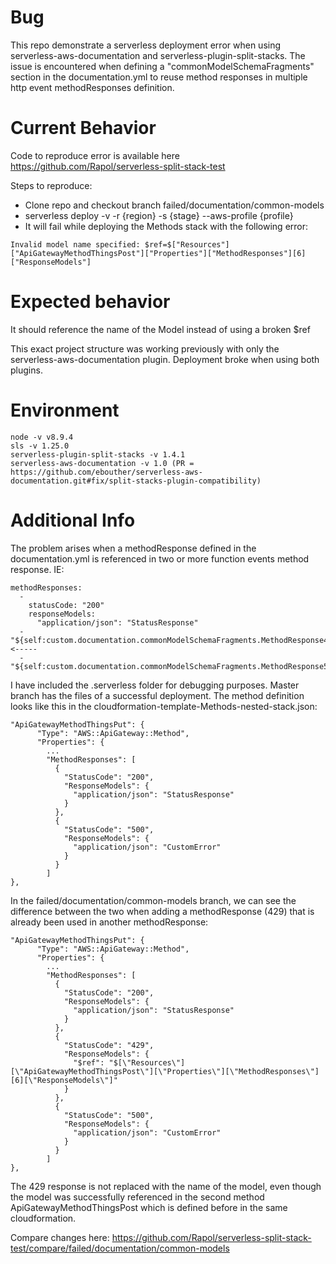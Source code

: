 # Bug

This repo demonstrate a serverless deployment error when using serverless-aws-documentation and
serverless-plugin-split-stacks. The issue is encountered when defining a "commonModelSchemaFragments" section in the documentation.yml
to reuse method responses in multiple http event methodResponses definition.

# Current Behavior

Code to reproduce error is available here https://github.com/Rapol/serverless-split-stack-test

Steps to reproduce:
* Clone repo and checkout branch failed/documentation/common-models
* serverless deploy -v -r {region} -s {stage} --aws-profile {profile}
* It will fail while deploying the Methods stack with the following error:

```
Invalid model name specified: $ref=$["Resources"]["ApiGatewayMethodThingsPost"]["Properties"]["MethodResponses"][6]["ResponseModels"]
```

# Expected behavior

It should reference the name of the Model instead of using a broken $ref

This exact project structure was working previously with only the serverless-aws-documentation plugin.
Deployment broke when using both plugins.

# Environment

```
node -v v8.9.4
sls -v 1.25.0
serverless-plugin-split-stacks -v 1.4.1
serverless-aws-documentation -v 1.0 (PR = https://github.com/ebouther/serverless-aws-documentation.git#fix/split-stacks-plugin-compatibility)
```

# Additional Info

The problem arises when a methodResponse defined in the documentation.yml is referenced in two or more function events method response. IE:

```
methodResponses:
  -
    statusCode: "200"
    responseModels:
      "application/json": "StatusResponse"
  - "${self:custom.documentation.commonModelSchemaFragments.MethodResponse429Json}"  <-----
  - "${self:custom.documentation.commonModelSchemaFragments.MethodResponse500Json}"
```

I have included the .serverless folder for debugging purposes. Master branch has the files of a successful deployment. The method definition looks like this
in the cloudformation-template-Methods-nested-stack.json:

```
"ApiGatewayMethodThingsPut": {
      "Type": "AWS::ApiGateway::Method",
      "Properties": {
        ...
        "MethodResponses": [
          {
            "StatusCode": "200",
            "ResponseModels": {
              "application/json": "StatusResponse"
            }
          },
          {
            "StatusCode": "500",
            "ResponseModels": {
              "application/json": "CustomError"
            }
          }
        ]
},
```

In the failed/documentation/common-models branch, we can see the difference between the two when adding a methodResponse (429) that is
already been used in another methodResponse:

```
"ApiGatewayMethodThingsPut": {
      "Type": "AWS::ApiGateway::Method",
      "Properties": {
        ...
        "MethodResponses": [
          {
            "StatusCode": "200",
            "ResponseModels": {
              "application/json": "StatusResponse"
            }
          },
          {
            "StatusCode": "429",
            "ResponseModels": {
              "$ref": "$[\"Resources\"][\"ApiGatewayMethodThingsPost\"][\"Properties\"][\"MethodResponses\"][6][\"ResponseModels\"]"
            }
          },
          {
            "StatusCode": "500",
            "ResponseModels": {
              "application/json": "CustomError"
            }
          }
        ]
},
```

The 429 response is not replaced with the name of the model, even though the model was successfully referenced in the
second method ApiGatewayMethodThingsPost which is defined before in the same cloudformation.

Compare changes here:
https://github.com/Rapol/serverless-split-stack-test/compare/failed/documentation/common-models